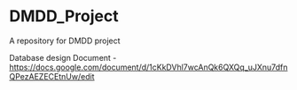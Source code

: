 # DMDD_Project
A repository for DMDD project

Database design Document - https://docs.google.com/document/d/1cKkDVhl7wcAnQk6QXQq_uJXnu7dfnQPezAEZECEtnUw/edit
